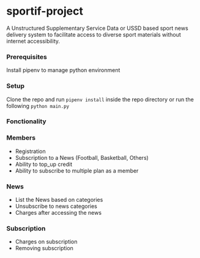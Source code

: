 # sportif-project

A Unstructured Supplementary Service Data or USSD based sport news delivery system to facilitate access to diverse sport materials without internet accessibility.

### Prerequisites
Install pipenv to manage python environment

### Setup
Clone the repo and run ```pipenv install``` inside the repo directory or run the following ```python main.py```

### Fonctionality
### Members
- Registration
- Subscription to a News (Football, Basketball, Others)
- Ability to top_up credit
- Ability to subscribe to multiple plan as a member

### News
- List the News based on categories
- Unsubscribe to news categories
- Charges after accessing the news

### Subscription
- Charges on subscription
- Removing subscription